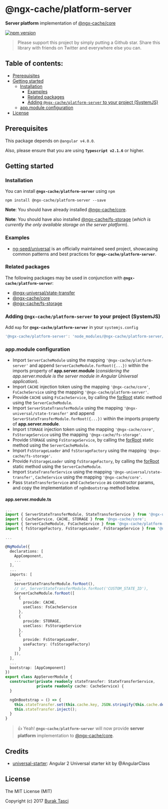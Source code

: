 # @ngx-cache/platform-server
**Server platform** implementation of [@ngx-cache/core]

[![npm version](https://badge.fury.io/js/%40ngx-cache%2Fplatform-server.svg)](https://www.npmjs.com/package/@ngx-cache/platform-server)

> Please support this project by simply putting a Github star. Share this library with friends on Twitter and everywhere else you can.

## Table of contents:
- [Prerequisites](#prerequisites)
- [Getting started](#getting-started)
  - [Installation](#installation)
	- [Examples](#examples)
	- [Related packages](#related-packages)
	- [Adding `@ngx-cache/platform-server` to your project (SystemJS)](#adding-ngx-cacheplatform-server-to-your-project-systemjs)
  - [app.module configuration](#appmodule-configuration)
- [License](#license)

## Prerequisites
This package depends on `@angular v4.0.0`.

Also, please ensure that you are using **`Typescript v2.1.6`** or higher.

## Getting started
### Installation
You can install **`@ngx-cache/platform-server`** using `npm`
```
npm install @ngx-cache/platform-server --save
```

**Note**: You should have already installed [@ngx-cache/core].

**Note**: You should have also installed [@ngx-cache/fs-storage] (*which is currently the only available storage on the server platform*).

### Examples
- [ng-seed/universal] is an officially maintained seed project, showcasing common patterns and best practices for **`@ngx-cache/platform-server`**.

### Related packages
The following packages may be used in conjunction with **`@ngx-cache/platform-server`**:
- [@ngx-universal/state-transfer]
- [@ngx-cache/core]
- [@ngx-cache/fs-storage]

### Adding `@ngx-cache/platform-server` to your project (SystemJS)
Add `map` for **`@ngx-cache/platform-server`** in your `systemjs.config`
```javascript
'@ngx-cache/platform-server': 'node_modules/@ngx-cache/platform-server/bundles/platform-server.umd.min.js'
```

### app.module configuration
- Import `ServerCacheModule`  using the mapping `'@ngx-cache/platform-server'` and append `ServerCacheModule.forRoot({...})` within the imports property of **app.server.module** (*considering the app.server.module is the server module in Angular Universal application*).
- Import `CACHE` injection token using the mapping `'@ngx-cache/core'`, `FsCacheService` using the mapping `'@ngx-cache/platform-server'`.
- Provide `CACHE` using `FsCacheService`, by calling the [forRoot] static method using the `ServerCacheModule`.
- Import `ServerStateTransferModule` using the mapping `'@ngx-universal/state-transfer'` and append `ServerStateTransferModule.forRoot({...})` within the imports property of **app.server.module**.
- Import `STORAGE` injection token using the mapping `'@ngx-cache/core'`, `FsStorageService` using the mapping `'@ngx-cache/fs-storage'`.
- Provide `STORAGE` using `FsStorageService`, by calling the [forRoot] static method using the `ServerCacheModule`.
- Import `FsStorageLoader` and `fsStorageFactory` using the mapping `'@ngx-cache/fs-storage'`.
- Provide `FsStorageLoader` using `fsStorageFactory`, by calling the [forRoot] static method using the `ServerCacheModule`.
- Import `StateTransferService` using the mapping `'@ngx-universal/state-transfer'`, `CacheService` using the mapping `'@ngx-cache/core'`.
- Pass `StateTransferService` and `CacheService` as constructor params, and copy the implementation of `ngOnBootstrap` method below.

#### app.server.module.ts
```TypeScript
...
import { ServerStateTransferModule, StateTransferService } from '@ngx-universal/state-transfer';
import { CacheService, CACHE, STORAGE } from '@ngx-cache/core';
import { ServerCacheModule, FsCacheService } from '@ngx-cache/platform-server';
import { fsStorageFactory, FsStorageLoader, FsStorageService } from '@ngx-cache/fs-storage';

...

@NgModule({
  declarations: [
    AppComponent,
    ...
  ],
  ...
  imports: [
    ...
    ServerStateTransferModule.forRoot(),
    // or, ServerStateTransferModule.forRoot('CUSTOM_STATE_ID'),
    ServerCacheModule.forRoot([
      {
        provide: CACHE,
        useClass: FsCacheService
      },
      {
        provide: STORAGE,
        useClass: FsStorageService
      },
      {
        provide: FsStorageLoader,
        useFactory: (fsStorageFactory)
      }
    ]),
  ],
  ...
  bootstrap: [AppComponent]
})
export class AppServerModule {
  constructor(private readonly stateTransfer: StateTransferService,
              private readonly cache: CacheService) {
  }

  ngOnBootstrap = () => {
    this.stateTransfer.set(this.cache.key, JSON.stringify(this.cache.dehydrate()));
    this.stateTransfer.inject();
  }
}
```

> :+1: Yeah! **`@ngx-cache/platform-server`** will now provide **server platform** implementation to [@ngx-cache/core].

## Credits
- [universal-starter](https://github.com/angular/universal-starter): Angular 2 Universal starter kit by @AngularClass

## License
The MIT License (MIT)

Copyright (c) 2017 [Burak Tasci]

[@ngx-cache/core]: https://github.com/ngx-cache/core
[ng-seed/universal]: https://github.com/ng-seed/universal
[@ngx-universal/state-transfer]: https://github.com/ngx-universal/state-transfer
[@ngx-cache/fs-storage]: https://github.com/ngx-cache/fs-storage
[forRoot]: https://angular.io/docs/ts/latest/guide/ngmodule.html#!#core-for-root
[Burak Tasci]: https://github.com/fulls1z3
